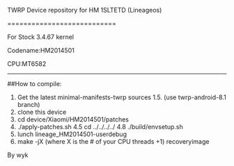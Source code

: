 TWRP Device repository for HM 1SLTETD (Lineageos)

===========================

For Stock 3.4.67 kernel

Codename:HM2014501

CPU:MT6582

---------------
##How to compile:

1. Get the latest minimal-manifests-twrp sources
1.5. (use twrp-android-8.1 branch)
2. clone this device 
3. cd device/Xiaomi/HM2014501/patches
4. ./apply-patches.sh
4.5 cd ../../../../
4.8 ./build/envsetup.sh
5. lunch lineage_HM2014501-userdebug
6. make -jX (where X is the # of your CPU threads +1) recoveryimage

By wyk
